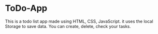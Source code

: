 # ToDo-App
This is a todo list app made using HTML, CSS, JavaScript. it uses the local Storage to save data. You can create, delete, check your tasks. 
